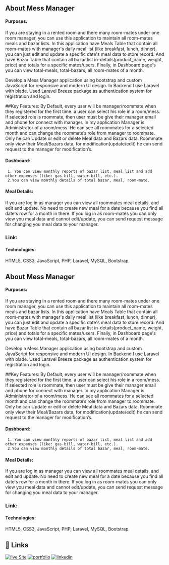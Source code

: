 



## About Mess Manager

#### Purposes: 
If you are staying in a rented room and there many room-mates under one room manager, you can use this application to maintain all room-mates meals and bazar lists. In this application have Meals Table that contain all room-mates with manager's daily meal list (like breakfast, lunch, dinner), you can just edit and update a specific date's meal data to store record. And have Bazar Table that contain all bazar list in-details(product_name, weight, price) and totals for a specific mates/users. Finally, in Dashboard page's you can view total-meals, total-bazars, all room-mates of a month.

Develop a Mess Manager application using bootstrap and custom JavaScript for responsive and modern UI design. In Backend I use Laravel with blade. Used Laravel Breeze package as authentication system for registration and login.

##Key Features: 
By Default, every user will be manager/roommate when they registered for the first time. a user can select his role in a room/mess. If selected role is roommate, then user must be give their manager email and phone for connect with manager.
In my application Manager is Administrator of a room/mess. He can see all roommates for a selected month and can change the roommate’s role from manager to roommate. Only he can Update or edit or delete Meal data and Bazars data. Roommate only view their Meal/Bazars data, for modification(update/edit) he can send request to the manager for modification’s.
#### Dashboard: 
     1. You can view monthly reports of bazar list, meal list and add other expenses (like: gas-bill, water-bill, etc.).
     2.You can view monthly details of total bazar, meal, room-mate.
#### Meal Details:
 If you are log in as manager you can view all   roommates meal details. and edit and update. No need to create new meal for a date because you find all date's row for a          month in there. If you log in as room-mates you can only view you meal data and cannot edit/update, you can send request message for changing you meal data to your manager.
### Link:  
#### Technologies:
  HTML5, CSS3, JavaScript, PHP, Laravel, MySQL,  Bootstrap.

## About Mess Manager

#### Purposes: 
If you are staying in a rented room and there many room-mates under one room manager, you can use this application to maintain all room-mates meals and bazar lists. In this application have Meals Table that contain all room-mates with manager's daily meal list (like breakfast, lunch, dinner), you can just edit and update a specific date's meal data to store record. And have Bazar Table that contain all bazar list in-details(product_name, weight, price) and totals for a specific mates/users. Finally, in Dashboard page's you can view total-meals, total-bazars, all room-mates of a month.

Develop a Mess Manager application using bootstrap and custom JavaScript for responsive and modern UI design. In Backend I use Laravel with blade. Used Laravel Breeze package as authentication system for registration and login.

##Key Features: 
By Default, every user will be manager/roommate when they registered for the first time. a user can select his role in a room/mess. If selected role is roommate, then user must be give their manager email and phone for connect with manager.
In my application Manager is Administrator of a room/mess. He can see all roommates for a selected month and can change the roommate’s role from manager to roommate. Only he can Update or edit or delete Meal data and Bazars data. Roommate only view their Meal/Bazars data, for modification(update/edit) he can send request to the manager for modification’s.
#### Dashboard: 
     1. You can view monthly reports of bazar list, meal list and add other expenses (like: gas-bill, water-bill, etc.).
     2.You can view monthly details of total bazar, meal, room-mate.
#### Meal Details:
 If you are log in as manager you can view all   roommates meal details. and edit and update. No need to create new meal for a date because you find all date's row for a          month in there. If you log in as room-mates you can only view you meal data and cannot edit/update, you can send request message for changing you meal data to your manager.
### Link:  
#### Technologies:
  HTML5, CSS3, JavaScript, PHP, Laravel, MySQL,  Bootstrap.
## 🔗 Links
[![live Site]()](https://www.messmanager.blooms-ai.com)
[![portfolio](https://img.shields.io/badge/my_portfolio-000?style=for-the-badge&logo=ko-fi&logoColor=white)](https://potfolio.blooms-ai.com/)
[![linkedin](https://img.shields.io/badge/linkedin-0A66C2?style=for-the-badge&logo=linkedin&logoColor=white)](www.linkedin.com/in/md-meadul-islam-497738178)






